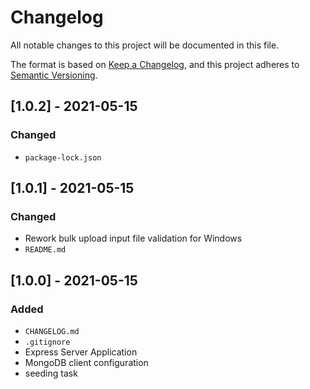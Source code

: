 # Changelog
All notable changes to this project will be documented in this file.

The format is based on [Keep a Changelog](https://keepachangelog.com/en/1.0.0/),
and this project adheres to [Semantic Versioning](https://semver.org/spec/v2.0.0.html).

## [1.0.2] - 2021-05-15
### Changed
- `package-lock.json`

## [1.0.1] - 2021-05-15
### Changed
- Rework bulk upload input file validation for Windows
- `README.md`

## [1.0.0] - 2021-05-15
### Added
- `CHANGELOG.md`
- `.gitignore`
- Express Server Application
- MongoDB client configuration
- seeding task
